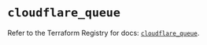 # `cloudflare_queue`

Refer to the Terraform Registry for docs: [`cloudflare_queue`](https://registry.terraform.io/providers/cloudflare/cloudflare/5.9.0/docs/resources/queue).
